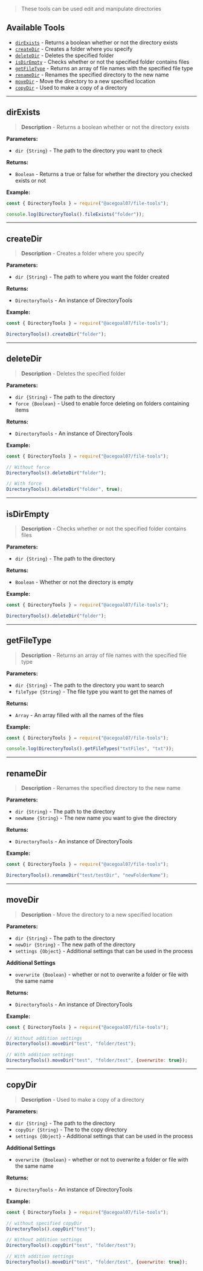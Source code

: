 > These tools can be used edit and manipulate directories

## Available Tools
* <a href="#dirExists">`dirExists`</a> - Returns a boolean whether or not the directory exists
* <a href="#createDir">`createDir`</a> - Creates a folder where you specify
* <a href="#deleteDir">`deleteDir`</a> - Deletes the specified folder
* <a href="#isDirEmpty">`isDirEmpty`</a> - Checks whether or not the specified folder contains files
* <a href="#getFileType">`getFileType`</a> - Returns an array of file names with the specified file type
* <a href="#renameDir">`renameDir`</a> - Renames the specified directory to the new name
* <a href="#moveDir">`moveDir`</a> - Move the directory to a new specified location
* <a href="#copyDir">`copyDir`</a> - Used to make a copy of a directory

***
## dirExists
> **Description** - Returns a boolean whether or not the directory exists

**Parameters:**
* `dir {String}` - The path to the directory you want to check

**Returns:**
* `Boolean` - Returns a true or false for whether the directory you checked exists or not

**Example:**
```js
const { DirectoryTools } = require("@acegoal07/file-tools");

console.log(DirectoryTools().fileExists("folder"));
```

***
## createDir
> **Description** - Creates a folder where you specify

**Parameters:**
* `dir {String}` - The path to where you want the folder created

**Returns:**
* `DirectoryTools` - An instance of DirectoryTools

**Example:**
```js
const { DirectoryTools } = require("@acegoal07/file-tools");

DirectoryTools().createDir("folder");
```

***
## deleteDir
> **Description** - Deletes the specified folder

**Parameters:**
* `dir {String}` - The path to the directory
* `force {Boolean}` - Used to enable force deleting on folders containing items

**Returns:**
* `DirectoryTools` - An instance of DirectoryTools

**Example:**
```js
const { DirectoryTools } = require("@acegoal07/file-tools");

// Without force
DirectoryTools().deleteDir("folder");

// With force
DirectoryTools().deleteDir("folder", true);
```

***
## isDirEmpty
> **Description** - Checks whether or not the specified folder contains files

**Parameters:**
* `dir {String}` - The path to the directory

**Returns:**
* `Boolean` - Whether or not the directory is empty

**Example:**
```js
const { DirectoryTools } = require("@acegoal07/file-tools");

DirectoryTools().deleteDir("folder");
```

***
## getFileType
> **Description** - Returns an array of file names with the specified file type

**Parameters:**
* `dir {String}` - The path to the directory you want to search
* `fileType {String}` - The file type you want to get the names of

**Returns:**
* `Array` - An array filled with all the names of the files

**Example:**
```js
const { DirectoryTools } = require("@acegoal07/file-tools");

console.log(DirectoryTools().getFileTypes("txtFiles", "txt"));
```

***
## renameDir
> **Description** - Renames the specified directory to the new name

**Parameters:**
* `dir {String}` - The path to the directory
* `newName {String}` - The new name you want to give the directory

**Returns:**
* `DirectoryTools` - An instance of DirectoryTools

**Example:**
```js
const { DirectoryTools } = require("@acegoal07/file-tools");

DirectoryTools().renameDir("test/testDir", "newFolderName");
```

***
## moveDir
> **Description** - Move the directory to a new specified location

**Parameters:**
* `dir {String}` - The path to the directory
* `newDir {String}` - The new path of the directory
* `settings {Object}` - Additional settings that can be used in the process

**Additional Settings**
* `overwrite {Boolean}` - whether or not to overwrite a folder or file with the same name

**Returns:**
* `DirectoryTools` - An instance of DirectoryTools

**Example:**
```js
const { DirectoryTools } = require("@acegoal07/file-tools");

// Without addition settings
DirectoryTools().moveDir("test", "folder/test");

// With addition settings
DirectoryTools().moveDir("test", "folder/test", {overwrite: true});
```

***
## copyDir
> **Description** - Used to make a copy of a directory

**Parameters:**
* `dir {String}` - The path to the directory
* `copyDir {String}` - The to the copy directory
* `settings {Object}` - Additional settings that can be used in the process

**Additional Settings**
* `overwrite {Boolean}` - whether or not to overwrite a folder or file with the same name

**Returns:**
* `DirectoryTools` - An instance of DirectoryTools

**Example:**
```js
const { DirectoryTools } = require("@acegoal07/file-tools");

// without specified copyDir
DirectoryTools().copyDir("test");

// Without addition settings
DirectoryTools().copyDir("test", "folder/test");

// With addition settings
DirectoryTools().moveDir("test", "folder/test", {overwrite: true});
```